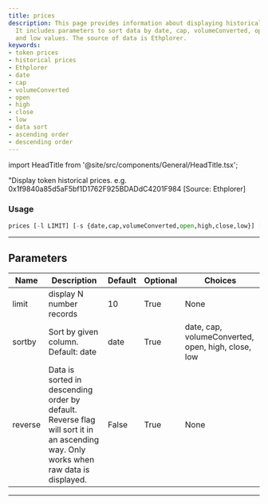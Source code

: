 ```yaml
---
title: prices
description: This page provides information about displaying historical token prices.
  It includes parameters to sort data by date, cap, volumeConverted, open, high, close,
  and low values. The source of data is Ethplorer.
keywords:
- token prices
- historical prices
- Ethplorer
- date
- cap
- volumeConverted
- open
- high
- close
- low
- data sort
- ascending order
- descending order
---
```


import HeadTitle from '@site/src/components/General/HeadTitle.tsx';

<HeadTitle title="prices - Onchain - Crypto - Reference | OpenBB Terminal Docs" />

"Display token historical prices. e.g. 0x1f9840a85d5aF5bf1D1762F925BDADdC4201F984 [Source: Ethplorer]

### Usage

```python
prices [-l LIMIT] [-s {date,cap,volumeConverted,open,high,close,low}] [-r]
```

---

## Parameters

| Name | Description | Default | Optional | Choices |
| ---- | ----------- | ------- | -------- | ------- |
| limit | display N number records | 10 | True | None |
| sortby | Sort by given column. Default: date | date | True | date, cap, volumeConverted, open, high, close, low |
| reverse | Data is sorted in descending order by default. Reverse flag will sort it in an ascending way. Only works when raw data is displayed. | False | True | None |

---
